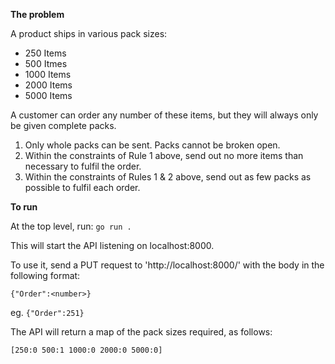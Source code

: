 **The problem**

A product ships in various pack sizes:

- 250 Items
- 500 Itmes
- 1000 Items
- 2000 Items
- 5000 Items

A customer can order any number of these items, but they will always only be given complete packs.

1. Only whole packs can be sent. Packs cannot be broken open.
2. Within the constraints of Rule 1 above, send out no more items than necessary to fulfil the order.
3. Within the constraints of Rules 1 & 2 above, send out as few packs as possible to fulfil each order.


**To run**

At the top level, run:
`go run .` 

This will start the API listening on localhost:8000.

To use it, send a PUT request to 'http://localhost:8000/' with the body in the following format:

`{"Order":<number>}`

eg. `{"Order":251}`

The API will return a map of the pack sizes required, as follows:

`[250:0 500:1 1000:0 2000:0 5000:0]`